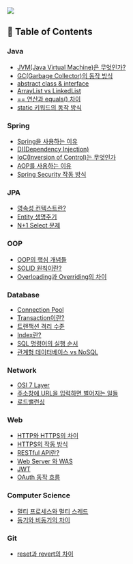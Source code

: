 <a href="https://nmin1124.gitbook.io/tech-interview?utm_source=gitbook_readme_badge&utm_medium=organic&utm_campaign=preview_documentation&utm_content=link">
  <img
    src="https://img.shields.io/static/v1?message=Documented%20on%20GitBook&logo=gitbook&logoColor=ffffff&label=%20&labelColor=5c5c5c&color=3F89A1"
  />
</a>

## 📘 Table of Contents

### Java

* [JVM(Java Virtual Machine)은 무엇인가?](<Java/JVM & GC.md#jvmjava-virtual-machine은-무엇인가>)
* [GC(Garbage Collector)의 동작 방식](<Java/JVM & GC.md#gcgarbage-collector의-동작-방식>)
* [abstract class & interface](Java/OOP.md#abstract-class--interface)
* [ArrayList vs LinkedList](Java/Collection.md#arraylist-vs-linkedlist)
* [== 연산과 equals() 차이](Java/Syntax.md#-연산과-equals-차이)
* [static 키워드의 동작 방식](Java/Syntax.md#static-키워드의-동작-방식)

### Spring

* [Spring을 사용하는 이유](Spring/Concepts.md#spring)
* [DI(Dependency Injection)](Spring/Concepts.md#didependency-injection)
* [IoC(Inversion of Control)는 무엇인가](Spring/Concepts.md#iocinversion-of-control는-무엇인가)
* [AOP를 사용하는 이유](Spring/Concepts.md#aop를-사용하는-이유)
* [Spring Security 작동 방식](Spring/Security.md#spring-security-작동-방식)

### JPA

* [영속성 컨텍스트란?](JPA/Persistence.md#영속성-컨텍스트란)
* [Entity 생명주기](JPA/Entity.md#entity-생명주기)
* [N+1 Select 문제](JPA/Entity.md#n1-select-문제)

### OOP

* [OOP의 핵심 개념들](OOP/README.md#oop의-핵심-개념들)
* [SOLID 원칙이란?](OOP/README.md#solid-원칙이란)
* [Overloading과 Overriding의 차이](OOP/README.md#overloading과-overriding의-차이)

### Database

* [Connection Pool](<Database/Connection Pool.md#connection-pool>)
* [Transaction이란?](Database/Transaction.md#transaction이란)
* [트랜잭션 격리 수준](Database/Transaction.md#트랜잭션-격리-수준)
* [Index란?](Database/Index.md#index란)
* [SQL 명령어의 실행 순서](Database/SQL.md#sql-명령어의-실행-순서)
* [관계형 데이터베이스 vs NoSQL](Database/NoSQL.md#관계형-데이터베이스-vs-nosql)

### Network

* [OSI 7 Layer](Network/README.md#osi-7-layer)
* [주소창에 URL을 입력하면 벌어지는 일들](Network/README.md#주소창에-url을-입력하면-벌어지는-일들)
* [로드밸런싱](Network/#로드밸런싱)

### Web

* [HTTP와 HTTPS의 차이](Web/HTTP.md#http와-https의-차이)
* [HTTPS의 작동 방식](Web/HTTP.md#https의-작동-방식)
* [RESTful API란?](Web/API.md#restful-api란)
* [Web Server 와 WAS](Web/Server.md#web-server-와-was)
* [JWT](Web/Security.md#jwt)
* [OAuth 동작 흐름](Web/Security.md#oauth-동작-흐름)

### Computer Science

* [멀티 프로세스와 멀티 스레드](<Computer Science/#멀티-프로세스와-멀티-스레드>)
* [동기와 비동기의 차이](<Computer Science/README.md#동기와-비동기의-차이>)

### Git

* [reset과 revert의 차이](Git/#reset과-revert의-차이)
